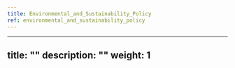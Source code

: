 ```yaml
---
title: Environmental_and_Sustainability_Policy
ref: environmental_and_sustainability_policy
---
```

---
title: ""
description: ""
weight: 1
---